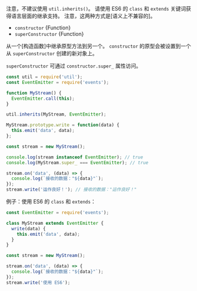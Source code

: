 <!-- YAML
added: v0.3.0
changes:
  - version: v5.0.0
    pr-url: https://github.com/nodejs/node/pull/3455
    description: The `constructor` parameter can refer to an ES6 class now.
-->

注意，不建议使用 `util.inherits()`。
请使用 ES6 的 `class` 和 `extends` 关键词获得语言层面的继承支持。
注意，这两种方式是[语义上不兼容的]。

* `constructor` {Function}
* `superConstructor` {Function}

从一个[构造函数]中继承原型方法到另一个。
`constructor` 的原型会被设置到一个从 `superConstructor` 创建的新对象上。

`superConstructor` 可通过 `constructor.super_` 属性访问。

```js
const util = require('util');
const EventEmitter = require('events');

function MyStream() {
  EventEmitter.call(this);
}

util.inherits(MyStream, EventEmitter);

MyStream.prototype.write = function(data) {
  this.emit('data', data);
};

const stream = new MyStream();

console.log(stream instanceof EventEmitter); // true
console.log(MyStream.super_ === EventEmitter); // true

stream.on('data', (data) => {
  console.log(`接收的数据："${data}"`);
});
stream.write('运作良好！'); // 接收的数据："运作良好！"
```

例子：使用 ES6 的 `class` 和 `extends`：

```js
const EventEmitter = require('events');

class MyStream extends EventEmitter {
  write(data) {
    this.emit('data', data);
  }
}

const stream = new MyStream();

stream.on('data', (data) => {
  console.log(`接收的数据："${data}"`);
});
stream.write('使用 ES6');

```

